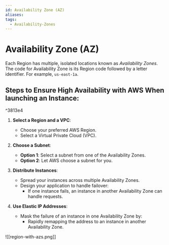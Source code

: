 ```yaml
---
id: Availability Zone (AZ)
aliases: 
tags:
  - Availability-Zones
---
```

# Availability Zone (AZ)

Each Region has multiple, isolated locations known as _Availability Zones_. The code for Availability Zone is its Region code followed by a letter identifier. For example, `us-east-1a`.

## Steps to Ensure High Availability with AWS When launching an Instance:

^3813e4

1. **Select a Region and a VPC**:
    - Choose your preferred AWS Region.
    - Select a Virtual Private Cloud (VPC).

2. **Choose a Subnet**:
    - **Option 1**: Select a subnet from one of the Availability Zones.
    - **Option 2**: Let AWS choose a subnet for you.

3. **Distribute Instances**:
    - Spread your instances across multiple Availability Zones.
    - Design your application to handle failover:
        - If one instance fails, an instance in another Availability Zone can handle requests.

4. **Use Elastic IP Addresses**:
    - Mask the failure of an instance in one Availability Zone by:
        - Rapidly remapping the address to an instance in another Availability Zone.


![[region-with-azs.png]]
